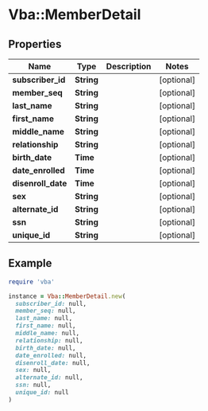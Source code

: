 # Vba::MemberDetail

## Properties

| Name | Type | Description | Notes |
| ---- | ---- | ----------- | ----- |
| **subscriber_id** | **String** |  | [optional] |
| **member_seq** | **String** |  | [optional] |
| **last_name** | **String** |  | [optional] |
| **first_name** | **String** |  | [optional] |
| **middle_name** | **String** |  | [optional] |
| **relationship** | **String** |  | [optional] |
| **birth_date** | **Time** |  | [optional] |
| **date_enrolled** | **Time** |  | [optional] |
| **disenroll_date** | **Time** |  | [optional] |
| **sex** | **String** |  | [optional] |
| **alternate_id** | **String** |  | [optional] |
| **ssn** | **String** |  | [optional] |
| **unique_id** | **String** |  | [optional] |

## Example

```ruby
require 'vba'

instance = Vba::MemberDetail.new(
  subscriber_id: null,
  member_seq: null,
  last_name: null,
  first_name: null,
  middle_name: null,
  relationship: null,
  birth_date: null,
  date_enrolled: null,
  disenroll_date: null,
  sex: null,
  alternate_id: null,
  ssn: null,
  unique_id: null
)
```

